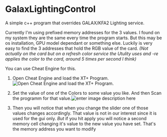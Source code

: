 
# GalaxLightingControl
A simple c++ program that overrides GALAX/KFA2 Lighting service.


Currently I'm using prefixed memory addresses for the 3 values. I found on my system they are the same every time the program starts. But this may be os installation, GPU model dependant or something else.
Luckily is very easy to find the 3 addresses that hold the RGB value of the card. *(Not actually on the card but on a refresh color service the Utulity uses and -re applies the color to the card, around 5 times per second I think)*

You can use Cheat Engine for this.

 1. Open Cheat Engine and load the XT+ Program.
 ![Open Cheat Engine and load the XT+ Program.](https://i.imgur.com/HUspNhG.png)


 2. Set the value of one of the Colors to some value you like. And then Scan the programm for that value.![enter image description here](https://i.imgur.com/iqRCzsr.png)


3. Then you will notice that when you change the slider one of those values changes accordingly. That value is not in our interest since it is used for the gui only. *But* if you hit apply you will notice a second memory cell changing it's value to the new value you have set. That's the memory address you want to modify
